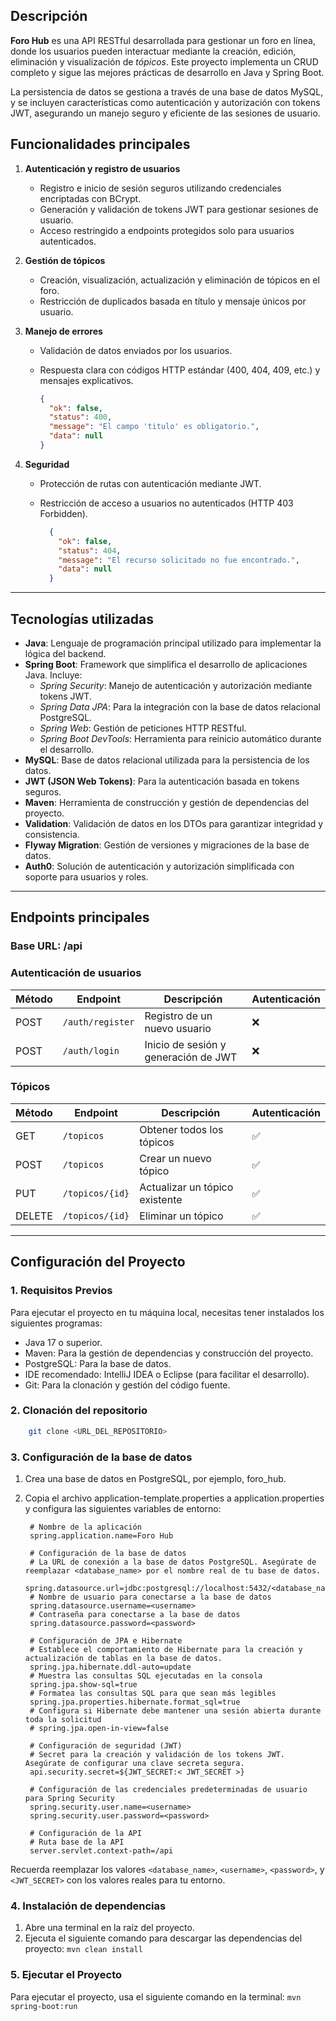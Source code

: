 ## Descripción

**Foro Hub** es una API RESTful desarrollada para gestionar un foro en línea, donde los usuarios pueden interactuar mediante la creación, edición, eliminación y visualización de *tópicos*. Este proyecto implementa un CRUD completo y sigue las mejores prácticas de desarrollo en Java y Spring Boot.

La persistencia de datos se gestiona a través de una base de datos MySQL, y se incluyen características como autenticación y autorización con tokens JWT, asegurando un manejo seguro y eficiente de las sesiones de usuario.


##  Funcionalidades principales

1. **Autenticación y registro de usuarios**
   - Registro e inicio de sesión seguros utilizando credenciales encriptadas con BCrypt.
   - Generación y validación de tokens JWT para gestionar sesiones de usuario.
   - Acceso restringido a endpoints protegidos solo para usuarios autenticados.
  

2. **Gestión de tópicos**
   - Creación, visualización, actualización y eliminación de tópicos en el foro.
   - Restricción de duplicados basada en título y mensaje únicos por usuario.

4. **Manejo de errores**
   - Validación de datos enviados por los usuarios.
   - Respuesta clara con códigos HTTP estándar (400, 404, 409, etc.) y mensajes explicativos.

      ```json
      {
        "ok": false,
        "status": 400,
        "message": "El campo 'titulo' es obligatorio.",
        "data": null
      }
      ``` 

5. **Seguridad**
   - Protección de rutas con autenticación mediante JWT.
   - Restricción de acceso a usuarios no autenticados (HTTP 403 Forbidden).

      ```json
        {
          "ok": false,
          "status": 404,
          "message": "El recurso solicitado no fue encontrado.",
          "data": null  
        }
      ```

---

## Tecnologías utilizadas

- **Java**: Lenguaje de programación principal utilizado para implementar la lógica del backend.
- **Spring Boot**: Framework que simplifica el desarrollo de aplicaciones Java. Incluye:
  - *Spring Security*: Manejo de autenticación y autorización mediante tokens JWT.
  - *Spring Data JPA*: Para la integración con la base de datos relacional PostgreSQL.
  - *Spring Web*: Gestión de peticiones HTTP RESTful.
  - *Spring Boot DevTools*: Herramienta para reinicio automático durante el desarrollo.
- **MySQL**: Base de datos relacional utilizada para la persistencia de los datos.
- **JWT (JSON Web Tokens)**: Para la autenticación basada en tokens seguros.
- **Maven**: Herramienta de construcción y gestión de dependencias del proyecto.
- **Validation**: Validación de datos en los DTOs para garantizar integridad y consistencia.
- **Flyway Migration**: Gestión de versiones y migraciones de la base de datos.
- **Auth0**: Solución de autenticación y autorización simplificada con soporte para usuarios y roles.

---

##  Endpoints principales
### Base URL:  /api
### Autenticación de usuarios
| Método | Endpoint         | Descripción                         | Autenticación |
|--------|------------------|------------------------------------ |---------------|
| POST   | `/auth/register` | Registro de un nuevo usuario        | ❌            |
| POST   | `/auth/login`    | Inicio de sesión y generación de JWT| ❌            |


### Tópicos
| Método | Endpoint          | Descripción                              | Autenticación |
|--------|-------------------|------------------------------------------|---------------|
| GET    | `/topicos`        | Obtener todos los tópicos                | ✅            |
| POST   | `/topicos`        | Crear un nuevo tópico                    | ✅            |
| PUT    | `/topicos/{id}`   | Actualizar un tópico existente           | ✅            |
| DELETE | `/topicos/{id}`   | Eliminar un tópico                       | ✅            |


---

## Configuración del Proyecto 
### 1. Requisitos Previos

  Para ejecutar el proyecto en tu máquina local, necesitas tener instalados los siguientes programas:

  * Java 17 o superior.
  * Maven: Para la gestión de dependencias y construcción del proyecto.
  * PostgreSQL: Para la base de datos.
  * IDE recomendado: IntelliJ IDEA o Eclipse (para facilitar el desarrollo).
  * Git: Para la clonación y gestión del código fuente.

### 2. Clonación del repositorio


  ```bash
      git clone <URL_DEL_REPOSITORIO>
  ```

### 3. Configuración de la base de datos
 1. Crea una base de datos en PostgreSQL, por ejemplo, foro_hub.
 2. Copia el archivo application-template.properties a application.properties y configura las siguientes variables de entorno:

     ```properties
      # Nombre de la aplicación
      spring.application.name=Foro Hub

      # Configuración de la base de datos
      # La URL de conexión a la base de datos PostgreSQL. Asegúrate de reemplazar <database_name> por el nombre real de tu base de datos.
      spring.datasource.url=jdbc:postgresql://localhost:5432/<database_name>
      # Nombre de usuario para conectarse a la base de datos
      spring.datasource.username=<username>
      # Contraseña para conectarse a la base de datos
      spring.datasource.password=<password>

      # Configuración de JPA e Hibernate
      # Establece el comportamiento de Hibernate para la creación y actualización de tablas en la base de datos.
      spring.jpa.hibernate.ddl-auto=update
      # Muestra las consultas SQL ejecutadas en la consola
      spring.jpa.show-sql=true
      # Formatea las consultas SQL para que sean más legibles
      spring.jpa.properties.hibernate.format_sql=true
      # Configura si Hibernate debe mantener una sesión abierta durante toda la solicitud
      # spring.jpa.open-in-view=false

      # Configuración de seguridad (JWT)
      # Secret para la creación y validación de los tokens JWT. Asegúrate de configurar una clave secreta segura.
      api.security.secret=${JWT_SECRET:< JWT_SECRET >}

      # Configuración de las credenciales predeterminadas de usuario para Spring Security
      spring.security.user.name=<username>
      spring.security.user.password=<password>

      # Configuración de la API
      # Ruta base de la API
      server.servlet.context-path=/api

    ```

Recuerda reemplazar los valores `<database_name>`, `<username>`, `<password>`, y `<JWT_SECRET>` con los valores reales para tu entorno.


### 4. Instalación de dependencias
 1. Abre una terminal en la raíz del proyecto.
 2. Ejecuta el siguiente comando para descargar las dependencias del proyecto:
        `
        mvn clean install
        `
### 5. Ejecutar el Proyecto
Para ejecutar el proyecto, usa el siguiente comando en la terminal:
    `
    mvn spring-boot:run
    `